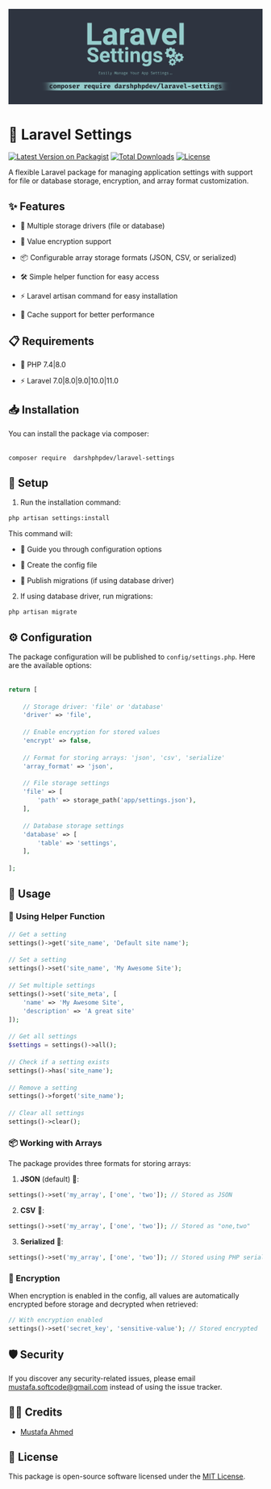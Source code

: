 <p align="center"><img src="/art/socialcard.png" alt="Laravel Settings"></p>

# 🔧 Laravel Settings

[![Latest Version on Packagist](https://img.shields.io/packagist/v/darshphpdev/laravel-settings?style=flat-square)](https://packagist.org/packages/darshphpdev/laravel-settings)
[![Total Downloads](https://img.shields.io/packagist/dt/darshphpdev/laravel-settings?style=flat-square)](https://packagist.org/packages/darshphpdev/laravel-settings)
[![License](https://img.shields.io/badge/license-MIT-brightgreen)](LICENSE)

A flexible Laravel package for managing application settings with support for file or database storage, encryption, and array format customization.

  

## ✨ Features

  

- 💾 Multiple storage drivers (file or database)

- 🔐 Value encryption support

- 📦 Configurable array storage formats (JSON, CSV, or serialized)

- 🛠️ Simple helper function for easy access

- ⚡ Laravel artisan command for easy installation

- 🚀 Cache support for better performance

  

## 📋 Requirements

  

- 🐘 PHP 7.4|8.0

- ⚡ Laravel 7.0|8.0|9.0|10.0|11.0

  

## 📥 Installation

  

You can install the package via composer:

  

```bash

composer require  darshphpdev/laravel-settings

```

  

## 🔧 Setup

  

1. Run the installation command:

 
```bash
php artisan settings:install
```

  

This command will:

- 🎯 Guide you through configuration options

- 📝 Create the config file

- 🔄 Publish migrations (if using database driver)

  

2. If using database driver, run migrations:

```bash
php artisan migrate
```

  

## ⚙️ Configuration

  

The package configuration will be published to `config/settings.php`. Here are the available options:

  

```php

return [

	// Storage driver: 'file' or 'database'
	'driver' => 'file',

	// Enable encryption for stored values
	'encrypt' => false,

	// Format for storing arrays: 'json', 'csv', 'serialize'
	'array_format' => 'json',

	// File storage settings
	'file' => [
		'path' => storage_path('app/settings.json'),
	],

	// Database storage settings
	'database' => [
		'table' => 'settings',
	],

];

```

  

## 📖 Usage

  

### 🔨 Using Helper Function

  

```php
// Get a setting
settings()->get('site_name', 'Default site name');

// Set a setting
settings()->set('site_name', 'My Awesome Site');

// Set multiple settings
settings()->set('site_meta', [
	'name' => 'My Awesome Site',
	'description' => 'A great site'
]);

// Get all settings
$settings = settings()->all();

// Check if a setting exists
settings()->has('site_name');

// Remove a setting
settings()->forget('site_name');

// Clear all settings
settings()->clear();
```

  

  

### 📦 Working with Arrays

The package provides three formats for storing arrays:

1.  **JSON** (default) 📄:

```php
settings()->set('my_array', ['one', 'two']); // Stored as JSON
```

2.  **CSV** 📑:

```php
settings()->set('my_array', ['one', 'two']); // Stored as "one,two"
```

3.  **Serialized** 📎:
```php
settings()->set('my_array', ['one', 'two']); // Stored using PHP serialization
```

  

### 🔐 Encryption

When encryption is enabled in the config, all values are automatically encrypted before storage and decrypted when retrieved:
```php
// With encryption enabled
settings()->set('secret_key', 'sensitive-value'); // Stored encrypted
```

  

## 🛡️ Security

  

If you discover any security-related issues, please email mustafa.softcode@gmail.com instead of using the issue tracker.

  

## 👨‍💻 Credits
- [Mustafa Ahmed](https://github.com/darshphpdev)
## 📄 License

  

This package is open-source software licensed under the  [MIT License](https://opensource.org/licenses/MIT).
